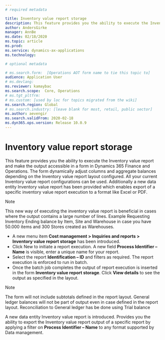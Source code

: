 ```yaml
---
# required metadata

title: Inventory value report storage
description: This feature provides you the ability to execute the Inventory value report and make the output accessible in a form in Dynamics 365 Finance and Operations. 
author: AndersGirke
manager: AnnBe
ms.date: 02/18/2020
ms.topic: article
ms.prod: 
ms.service: dynamics-ax-applications
ms.technology: 

# optional metadata

# ms.search.form:  [Operations AOT form name to tie this topic to]
audience: Application User
# ms.devlang: 
ms.reviewer: kamaybac
ms.search.scope:  Core, Operations
# ms.tgt_pltfrm: 
# ms.custom: [used by loc for topics migrated from the wiki]
ms.search.region: Global
# ms.search.industry: [leave blank for most, retail, public sector]
ms.author: aevengir
ms.search.validFrom: 2020-02-18
ms.dyn365.ops.version: Release 10.0.9
---
```


# Inventory value report storage

This feature provides you the ability to execute the Inventory value report and make the output accessible in a form in Dynamics 365 Finance and Operations. The form dynamically adjust columns and aggregate balances depending on the Inventory value report layout configured. All your current Inventory value report configurations can be used. Additionally a new data entity Inventory value report has been provided which enables export of a specific inventory value report execution to a format like Excel or PDF.

> [!NOTE]
> This new way of executing the inventory value report is beneficial in cases where the output contains a large number of lines. Example Requesting Inventory Ending balance by Item, Site and Warehouse in case you have 50.000 items and 300 Stores created as Warehouses.

- A new menu item **Cost management > Inquiries and reports > Inventory value report storage** has been introduced. 
- Click New to initiate a report execution. A new field **Process Identifier – Name** is visible, enter a unique name for your report. 
- Select the report **Identification – ID** and filters as required. The report execution is enforced to run in batch. 
- Once the batch job completes the output of report execution is inserted in the form **Inventory value report storage**. Click **View details** to see the output as specified in the layout.

> [!NOTE]
> The form will not include subtotals defined in the report layout. General ledger balances will not be part of output even in case defined in the report layout. Reconciliation to General ledger has be done using Trial balance 

A new data entity Inventory value report is introduced. Provides you the ability to export the Inventory value report output of a specific report by applying a filter on **Process Identifier – Name** to any format supported by Data management.